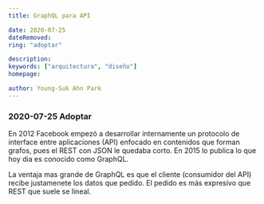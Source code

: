 ```yaml
---
title: GraphQL para API

date: 2020-07-25
dateRemoved: 
ring: "adoptar"

description: 
keywords: ["arquitectura", "diseño"]
homepage: 

author: Young-Suk Ahn Park
---
```


### 2020-07-25 Adoptar

En 2012 Facebook empezó a desarrollar internamente un protocolo de interface entre aplicaciones (API) enfocado en contenidos que forman grafos, pues el REST con JSON le quedaba corto. En 2015 lo publica lo que hoy dia es conocido como GraphQL.

La ventaja mas grande de GraphQL es que el cliente (consumidor del API) recibe justamenete los datos que pedido. El pedido es más expresivo que REST que suele se lineal.
